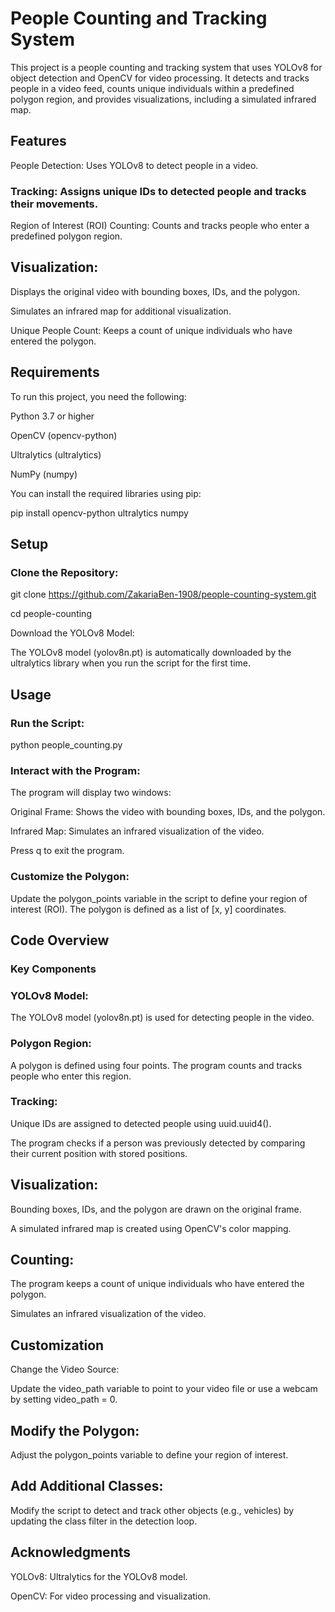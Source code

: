 # People Counting and Tracking System

This project is a people counting and tracking system that uses YOLOv8 for object detection and OpenCV for video processing. It detects and tracks people in a video feed, counts unique individuals within a predefined polygon region, and provides visualizations, including a simulated infrared map.

## Features
People Detection: Uses YOLOv8 to detect people in a video.

### Tracking: Assigns unique IDs to detected people and tracks their movements.

Region of Interest (ROI) Counting: Counts and tracks people who enter a predefined polygon region.

## Visualization:

Displays the original video with bounding boxes, IDs, and the polygon.

Simulates an infrared map for additional visualization.

Unique People Count: Keeps a count of unique individuals who have entered the polygon.

## Requirements

To run this project, you need the following:

Python 3.7 or higher

OpenCV (opencv-python)

Ultralytics (ultralytics)

NumPy (numpy)

You can install the required libraries using pip:

pip install opencv-python ultralytics numpy

## Setup

### Clone the Repository:

git clone https://github.com/ZakariaBen-1908/people-counting-system.git

cd people-counting

Download the YOLOv8 Model:

The YOLOv8 model (yolov8n.pt) is automatically downloaded by the ultralytics library when you run the script for the first time.

## Usage

### Run the Script:

python people_counting.py

### Interact with the Program:

The program will display two windows:

Original Frame: Shows the video with bounding boxes, IDs, and the polygon.

Infrared Map: Simulates an infrared visualization of the video.

Press q to exit the program.

### Customize the Polygon:

Update the polygon_points variable in the script to define your region of interest (ROI). The polygon is defined as a list of [x, y] coordinates.

## Code Overview

### Key Components

### YOLOv8 Model:

The YOLOv8 model (yolov8n.pt) is used for detecting people in the video.

### Polygon Region:

A polygon is defined using four points. The program counts and tracks people who enter this region.

### Tracking:

Unique IDs are assigned to detected people using uuid.uuid4().

The program checks if a person was previously detected by comparing their current position with stored positions.

## Visualization:

Bounding boxes, IDs, and the polygon are drawn on the original frame.

A simulated infrared map is created using OpenCV's color mapping.

## Counting:

The program keeps a count of unique individuals who have entered the polygon.

Simulates an infrared visualization of the video.

## Customization

Change the Video Source:

Update the video_path variable to point to your video file or use a webcam by setting video_path = 0.

## Modify the Polygon:

Adjust the polygon_points variable to define your region of interest.

## Add Additional Classes:

Modify the script to detect and track other objects (e.g., vehicles) by updating the class filter in the detection loop.

## Acknowledgments

YOLOv8: Ultralytics for the YOLOv8 model.

OpenCV: For video processing and visualization.
